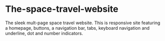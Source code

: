 # The-space-travel-website
The sleek mult-page space travel website. This is responsive site featuring a homepage, buttons, a navigation bar, tabs, keyboard navigation and underline, dot and number indicators.
